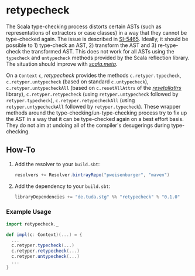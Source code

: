 # retypecheck

The Scala type-checking process distorts certain ASTs (such as representations
of extractors or case classes) in a way that they cannot be type-checked again.
The issue is described in [SI-5465](http://issues.scala-lang.org/browse/SI-5464).
Ideally, it should be possible to 1) type-check an AST, 2) transform the AST and
3) re-type-check the transformed AST. This does not work for all ASTs using the
`typecheck` and `untypecheck` methods provided by the Scala reflection library.
The situation should improve with *[scala.meta](http://scalameta.org/)*.

On a `Context` `c`, *retypecheck* provides the methods `c.retyper.typecheck`,
`c.retyper.untypecheck` (based on standard `c.untypecheck`),
`c.retyper.untypecheckAll` (based on `c.resetAllAttrs` of the
*[resetallattrs](http://github.com/scalamacros/resetallattrs)* library),
`c.retyper.retypecheck` (using `retyper.untypecheck` followed by
`retyper.typecheck`), `c.retyper.retypecheckAll` (using `retyper.untypecheckAll`
followed by `retyper.typecheck`). These wrapper methods around the
type-checking/un-type-checking process try to fix up the AST in a way that it
can be type-checked again on a best effort basis. They do not aim at undoing all
of the compiler's desugerings during type-checking.

## How-To

1. Add the resolver to your `build.sbt`:

   ```scala
   resolvers += Resolver.bintrayRepo("pweisenburger", "maven")
   ```
   
2. Add the dependency to your `build.sbt`:

   ```scala
   libraryDependencies += "de.tuda.stg" %% "retypecheck" % "0.1.0"
   ```

### Example Usage

```scala
import retypecheck._

def impl(c: Context)(...) = {
  ...
  c.retyper.typecheck(...)
  c.retyper.retypecheck(...)
  c.retyper.untypecheck(...)
  ...
}
```
